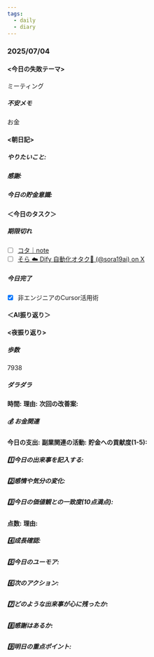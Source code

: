 ```yaml
---
tags:
  - daily
  - diary
---
```

### 2025/07/04

#### <今日の失敗テーマ>
ミーティング
##### 不安メモ
お金
#### <朝日記>
##### やりたいこと: 

##### 感謝: 

##### 今日の貯金意識: 

#### ＜今日のタスク＞

##### 期限切れ
- [ ] [コタ｜note](https://note.com/nyattoh)
- [ ] [そら ☁️ Dify 自動化オタク📱 (@sora19ai) on X](https://x.com/sora19ai/status/1940075137287823703)

##### 今日完了
- [x] 非エンジニアのCursor活用術

#### ＜AI振り返り＞

#### <夜振り返り>
##### 歩数
7938
##### ダラダラ
**時間:** 
**理由:** 
**次回の改善案:** 

##### 💰 お金関連
**今日の支出:** 
**副業関連の活動:** 
**貯金への貢献度(1-5):** 

##### 1️⃣今日の出来事を記入する: 

##### 2️⃣感情や気分の変化: 

##### 3️⃣今日の価値観との一致度(10点満点): 
**点数:** 
**理由:** 

##### 4️⃣成長確認: 

##### 5️⃣今日のユーモア: 

##### 6️⃣次のアクション: 

##### 7️⃣どのような出来事が心に残ったか: 

##### 8️⃣感謝はあるか:

##### 9️⃣明日の重点ポイント: